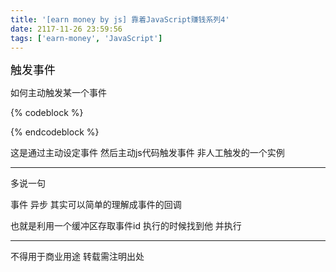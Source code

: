 ```yaml
---
title: '[earn money by js] 靠着JavaScript赚钱系列4'
date: 2117-11-26 23:59:56
tags: ['earn-money', 'JavaScript']
---
```

<font size="4" color="#000">触发事件</font> 

如何主动触发某一个事件

{% codeblock %}
<script>
	var swDom = document.getElementById("sw-done");
	var event = document.createEvent('Events');
	event.initEvent('touchstart', true, true);
	swDom.dispatchEvent(event);
</script>
{% endcodeblock %}

这是通过主动设定事件 然后主动js代码触发事件 非人工触发的一个实例

----------------
多说一句

事件 异步 其实可以简单的理解成事件的回调

也就是利用一个缓冲区存取事件id 执行的时候找到他 并执行

----------------
不得用于商业用途 转载需注明出处